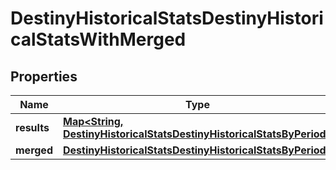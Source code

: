 
# DestinyHistoricalStatsDestinyHistoricalStatsWithMerged

## Properties
Name | Type | Description | Notes
------------ | ------------- | ------------- | -------------
**results** | [**Map&lt;String, DestinyHistoricalStatsDestinyHistoricalStatsByPeriod&gt;**](DestinyHistoricalStatsDestinyHistoricalStatsByPeriod.md) |  |  [optional]
**merged** | [**DestinyHistoricalStatsDestinyHistoricalStatsByPeriod**](DestinyHistoricalStatsDestinyHistoricalStatsByPeriod.md) |  |  [optional]



